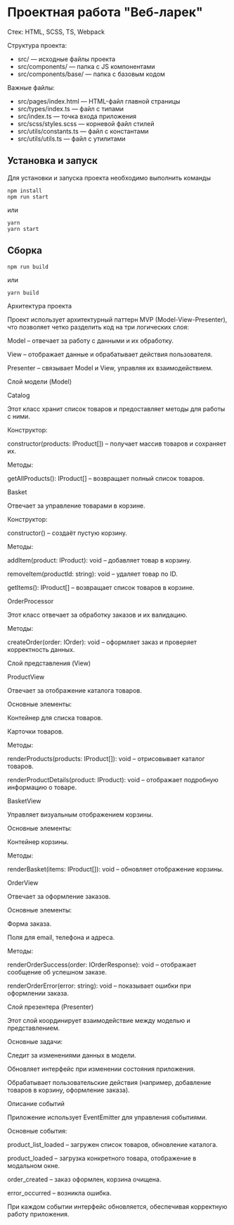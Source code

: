 # Проектная работа "Веб-ларек"

Стек: HTML, SCSS, TS, Webpack

Структура проекта:
- src/ — исходные файлы проекта
- src/components/ — папка с JS компонентами
- src/components/base/ — папка с базовым кодом

Важные файлы:
- src/pages/index.html — HTML-файл главной страницы
- src/types/index.ts — файл с типами
- src/index.ts — точка входа приложения
- src/scss/styles.scss — корневой файл стилей
- src/utils/constants.ts — файл с константами
- src/utils/utils.ts — файл с утилитами

## Установка и запуск
Для установки и запуска проекта необходимо выполнить команды

```
npm install
npm run start
```

или

```
yarn
yarn start
```
## Сборка

```
npm run build
```

или

```
yarn build
```

Архитектура проекта

Проект использует архитектурный паттерн MVP (Model-View-Presenter), что позволяет четко разделить код на три логических слоя:

Model – отвечает за работу с данными и их обработку.

View – отображает данные и обрабатывает действия пользователя.

Presenter – связывает Model и View, управляя их взаимодействием.

Слой модели (Model)


Catalog

Этот класс хранит список товаров и предоставляет методы для работы с ними.

Конструктор:

constructor(products: IProduct[]) – получает массив товаров и сохраняет их.

Методы:

getAllProducts(): IProduct[] – возвращает полный список товаров.


Basket

Отвечает за управление товарами в корзине.

Конструктор:

constructor() – создаёт пустую корзину.

Методы:

addItem(product: IProduct): void – добавляет товар в корзину.

removeItem(productId: string): void – удаляет товар по ID.

getItems(): IProduct[] – возвращает список товаров в корзине.


OrderProcessor

Этот класс отвечает за обработку заказов и их валидацию.

Методы:

createOrder(order: IOrder): void – оформляет заказ и проверяет корректность данных.

Слой представления (View)


ProductView

Отвечает за отображение каталога товаров.

Основные элементы:

Контейнер для списка товаров.

Карточки товаров.

Методы:

renderProducts(products: IProduct[]): void – отрисовывает каталог товаров.

renderProductDetails(product: IProduct): void – отображает подробную информацию о товаре.


BasketView

Управляет визуальным отображением корзины.

Основные элементы:

Контейнер корзины.

Методы:

renderBasket(items: IProduct[]): void – обновляет отображение корзины.


OrderView

Отвечает за оформление заказов.

Основные элементы:

Форма заказа.

Поля для email, телефона и адреса.

Методы:

renderOrderSuccess(order: IOrderResponse): void – отображает сообщение об успешном заказе.

renderOrderError(error: string): void – показывает ошибки при оформлении заказа.

Слой презентера (Presenter)

Этот слой координирует взаимодействие между моделью и представлением.

Основные задачи:

Следит за изменениями данных в модели.

Обновляет интерфейс при изменении состояния приложения.

Обрабатывает пользовательские действия (например, добавление товаров в корзину, оформление заказа).


Описание событий

Приложение использует EventEmitter для управления событиями.

Основные события:

product_list_loaded – загружен список товаров, обновление каталога.

product_loaded – загрузка конкретного товара, отображение в модальном окне.

order_created – заказ оформлен, корзина очищена.

error_occurred – возникла ошибка.

При каждом событии интерфейс обновляется, обеспечивая корректную работу приложения.
